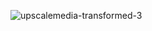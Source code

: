 ![upscalemedia-transformed-3](https://github.com/user-attachments/assets/a63777c7-7ae2-4c64-a736-58e2af4c25fa)
